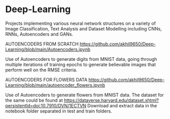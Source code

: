 # Deep-Learning

Projects implementing various neural network structures on a variety of Image Classification, Text Analysis and Dataset Modelling including CNNs, RNNs, Autoencoders and GANs.


AUTOENCODERS FROM SCRATCH
https://github.com/akhil9650/Deep-Learning/blob/main/Autoencoders.ipynb

Use of Autoencoders to generate digits from MNIST data, going through multiple iterations of training epochs to generate believable images that perform well on the RMSE criteria.

AUTOENCODERS FOR FLOWERS DATA
https://github.com/akhil9650/Deep-Learning/blob/main/autoencoder_flowers.ipynb

Use of Autoencoders to generate flowers from MNIST data. 
The dataset for the same could be found at https://dataverse.harvard.edu/dataset.xhtml?persistentId=doi:10.7910/DVN/1ECTVN
Download and extract data in the notebook folder separated in test and train folders.

